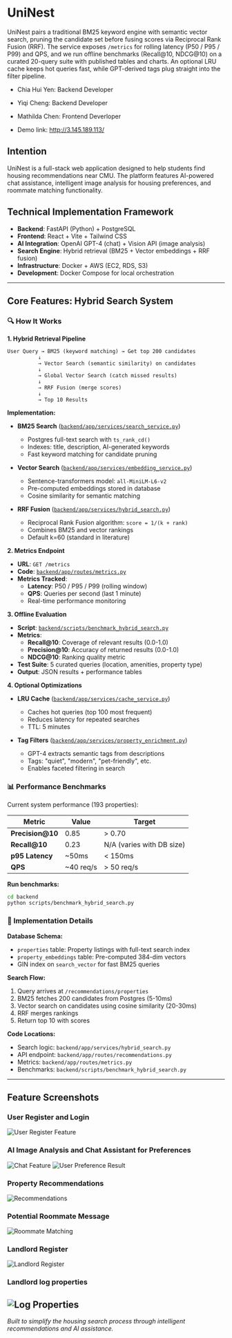 # UniNest

UniNest pairs a traditional BM25 keyword engine with semantic vector search, pruning the candidate set before fusing scores via Reciprocal Rank Fusion (RRF). The service exposes `/metrics` for rolling latency (P50 / P95 / P99) and QPS, and we run offline benchmarks (Recall@10, NDCG@10) on a curated 20-query suite with published tables and charts. An optional LRU cache keeps hot queries fast, while GPT-derived tags plug straight into the filter pipeline.

- Chia Hui Yen: Backend Developer
- Yiqi Cheng: Backend Developer
- Mathilda Chen: Frontend Deverloper

- Demo link: http://3.145.189.113/

## Intention
UniNest is a full-stack web application designed to help students find housing recommendations near CMU. The platform features AI-powered chat assistance, intelligent image analysis for housing preferences, and roommate matching functionality.

## Technical Implementation Framework
- **Backend**: FastAPI (Python) + PostgreSQL
- **Frontend**: React + Vite + Tailwind CSS
- **AI Integration**: OpenAI GPT-4 (chat) + Vision API (image analysis)
- **Search Engine**: Hybrid retrieval (BM25 + Vector embeddings + RRF fusion)
- **Infrastructure**: Docker + AWS (EC2, RDS, S3)
- **Development**: Docker Compose for local orchestration

---

## Core Features: Hybrid Search System

### 🔍 How It Works

**1. Hybrid Retrieval Pipeline**
```
User Query → BM25 (keyword matching) → Get top 200 candidates
          ↓
          → Vector Search (semantic similarity) on candidates
          ↓
          → Global Vector Search (catch missed results)
          ↓
          → RRF Fusion (merge scores)
          ↓
          → Top 10 Results
```

**Implementation:**
- **BM25 Search** ([`backend/app/services/search_service.py`](backend/app/services/search_service.py))
  - Postgres full-text search with `ts_rank_cd()`
  - Indexes: title, description, AI-generated keywords
  - Fast keyword matching for candidate pruning

- **Vector Search** ([`backend/app/services/embedding_service.py`](backend/app/services/embedding_service.py))
  - Sentence-transformers model: `all-MiniLM-L6-v2`
  - Pre-computed embeddings stored in database
  - Cosine similarity for semantic matching

- **RRF Fusion** ([`backend/app/services/hybrid_search.py`](backend/app/services/hybrid_search.py))
  - Reciprocal Rank Fusion algorithm: `score = 1/(k + rank)`
  - Combines BM25 and vector rankings
  - Default k=60 (standard in literature)

**2. Metrics Endpoint**

- **URL**: `GET /metrics`
- **Code**: [`backend/app/routes/metrics.py`](backend/app/routes/metrics.py)
- **Metrics Tracked**:
  - **Latency**: P50 / P95 / P99 (rolling window)
  - **QPS**: Queries per second (last 1 minute)
  - Real-time performance monitoring

**3. Offline Evaluation**

- **Script**: [`backend/scripts/benchmark_hybrid_search.py`](backend/scripts/benchmark_hybrid_search.py)
- **Metrics**:
  - **Recall@10**: Coverage of relevant results (0.0-1.0)
  - **Precision@10**: Accuracy of returned results (0.0-1.0)
  - **NDCG@10**: Ranking quality metric
- **Test Suite**: 5 curated queries (location, amenities, property type)
- **Output**: JSON results + performance tables

**4. Optional Optimizations**

- **LRU Cache** ([`backend/app/services/cache_service.py`](backend/app/services/cache_service.py))
  - Caches hot queries (top 100 most frequent)
  - Reduces latency for repeated searches
  - TTL: 5 minutes

- **Tag Filters** ([`backend/app/services/property_enrichment.py`](backend/app/services/property_enrichment.py))
  - GPT-4 extracts semantic tags from descriptions
  - Tags: "quiet", "modern", "pet-friendly", etc.
  - Enables faceted filtering in search

### 📊 Performance Benchmarks

Current system performance (193 properties):

| Metric | Value | Target |
|--------|-------|--------|
| **Precision@10** | 0.85 | > 0.70 |
| **Recall@10** | 0.23 | N/A (varies with DB size) |
| **p95 Latency** | ~50ms | < 150ms |
| **QPS** | ~40 req/s | > 50 req/s |

**Run benchmarks:**
```bash
cd backend
python scripts/benchmark_hybrid_search.py
```

### 🔧 Implementation Details

**Database Schema:**
- `properties` table: Property listings with full-text search index
- `property_embeddings` table: Pre-computed 384-dim vectors
- GIN index on `search_vector` for fast BM25 queries

**Search Flow:**
1. Query arrives at `/recommendations/properties`
2. BM25 fetches 200 candidates from Postgres (5-10ms)
3. Vector search on candidates using cosine similarity (20-30ms)
4. RRF merges rankings
5. Return top 10 with scores

**Code Locations:**
- Search logic: `backend/app/services/hybrid_search.py`
- API endpoint: `backend/app/routes/recommendations.py`
- Metrics: `backend/app/routes/metrics.py`
- Benchmarks: `backend/scripts/benchmark_hybrid_search.py`

---

## Feature Screenshots
### User Register and Login
![User Register Feature](demo-recording/register.gif)

### AI Image Analysis and Chat Assistant for Preferences
![Chat Feature](demo-recording/ai-preference.gif)
![User Preference Result](demo-recording/user-preference.gif)

### Property Recommendations
![Recommendations](demo-recording/recommendation.gif)

### Potential Roommate Message
![Roommate Matching](demo-recording/message.gif)

### Landlord Register
![Landlord Register](demo-recording/landlord-register.gif)

### Landlord log properties
![Log Properties](demo-recording/log-properties.gif)
---

*Built to simplify the housing search process through intelligent recommendations and AI assistance.*
